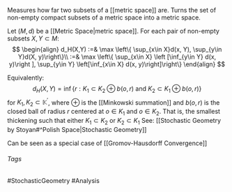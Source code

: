 Measures how far two subsets of a [[metric space]] are. 
Turns the set of non-empty compact subsets of a metric space into a metric space.

Let $(M, d)$ be a [[Metric Space|metric space]].
For each pair of non-empty subsets $X, Y \subset M$:
$$
\begin{align}
d_H(X,Y) :=& \max \left\{ \sup_{x\in X}d(x, Y), \sup_{y\in Y}d(X, y)\right\}\\
:=& \max \left\{ \sup_{x\in X} \left [\inf_{y\in Y} d(x, y)\right ], \sup_{y\in Y} \left[\inf_{x\in X} d(x, y)\right]\right\}
\end{align}
$$

Equivalently:
$$
d_H(X,Y) = \inf\left\{r:K_1\subset K_2\oplus b(o,r) \text{ and } K_2\subset K_1\oplus b(o,r)\right\}
$$
for $K_1,K_2\subset\mathbb{K}^\prime$, where $\oplus$ is the [[Minkowski summation]] and $b(o,r)$ is the closed ball of radius $r$ centered at $o\in K_1$ and $o\in K_2$.
That is, the smallest thickening such that either $K_1\subset K_2$ or $K_2\subset K_1$
See: [[Stochastic Geometry by Stoyan#^Polish Space|Stochastic Geometry]]

Can be seen as a special case of [[Gromov-Hausdorff Convergence]]
###### Tags
#StochasticGeometry #Analysis